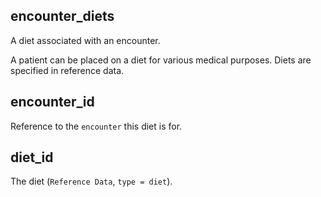 ## encounter_diets

A diet associated with an encounter.

A patient can be placed on a diet for various medical purposes.
Diets are specified in reference data.

## encounter_id

Reference to the `encounter` this diet is for.

## diet_id

The diet (`Reference Data`, `type = diet`).

